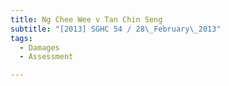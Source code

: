 ```yaml
---
title: Ng Chee Wee v Tan Chin Seng
subtitle: "[2013] SGHC 54 / 28\_February\_2013"
tags:
  - Damages
  - Assessment

---
```


